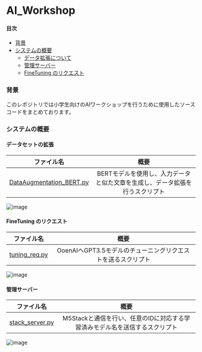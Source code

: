 # AI_Workshop
#### 目次
- [背景](#背景)
- [システムの概要](#システムの概要)
  - [データ拡張について](#データセットの拡張)
  - [管理サーバー](#管理サーバー)
  - [FineTuning のリクエスト](#FineTuning-のリクエスト)

### 背景
このレポジトリでは小学生向けのAIワークショップを行うために使用したソースコードをまとめております。

### システムの概要

#### データセットの拡張

|ファイル名|概要|
|:-:|:-:|
|[DataAugmentation_BERT.py]()|BERTモデルを使用し、入力データと似た文章を生成し、データ拡張を行うスクリプト|

![image](https://github.com/nogikun/AI_Workshop/assets/94681885/5abc5b69-8039-4e97-ad6b-37b3daebbe3d)

#### FineTuning のリクエスト

|ファイル名|概要|
|:-:|:-:|
|[tuning_req.py]()|OoenAIへGPT3.5モデルのチューニングリクエストを送るスクリプト|

![image](https://github.com/nogikun/AI_Workshop/assets/94681885/5f208797-cf69-4b24-adcd-86f37b0f9622)

#### 管理サーバー

|ファイル名|概要|
|:-:|:-:|
|[stack_server.py]()|M5Stackと通信を行い、任意のIDに対応する学習済みモデル名を送信するスクリプト|

![image](https://github.com/nogikun/AI_Workshop/assets/94681885/09db193e-245d-43d7-8235-06d2d8c342b2)
